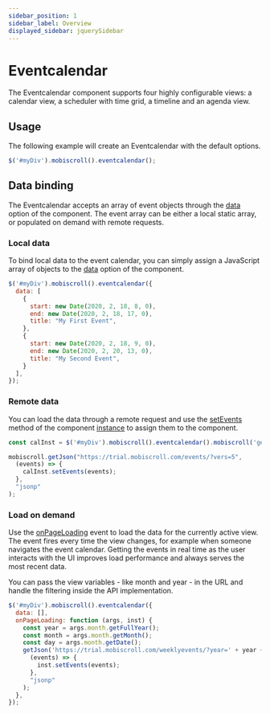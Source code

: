 ```yaml
---
sidebar_position: 1
sidebar_label: Overview
displayed_sidebar: jquerySidebar
---
```


# Eventcalendar

The Eventcalendar component supports four highly configurable views: a calendar view, a scheduler with time grid, a timeline and an agenda view.

## Usage

The following example will create an Eventcalendar with the default options.

```js
$('#myDiv').mobiscroll().eventcalendar();
```

## Data binding

The Eventcalendar accepts an array of event objects through the [data](./api#opt-data) option of the component.
The event array can be either a local static array, or populated on demand with remote requests.

### Local data

To bind local data to the event calendar, you can simply assign a JavaScript array of objects to the [data](./api#opt-data) option of the component.

```js
$('#myDiv').mobiscroll().eventcalendar({
  data: [
    {
      start: new Date(2020, 2, 18, 8, 0),
      end: new Date(2020, 2, 18, 17, 0),
      title: "My First Event",
    },
    {
      start: new Date(2020, 2, 18, 9, 0),
      end: new Date(2020, 2, 20, 13, 0),
      title: "My Second Event",
    }
  ],
});
```

### Remote data

You can load the data through a remote request and use the [setEvents](./api#method-setEvents) method of the component [instance](../core-concepts/instance) to assign them to the component.

```js
const calInst = $('#myDiv').mobiscroll().eventcalendar().mobiscroll('getInst');

mobiscroll.getJson("https://trial.mobiscroll.com/events/?vers=5",
  (events) => {
    calInst.setEvents(events);
  },
  "jsonp"
);
```

### Load on demand

Use the [onPageLoading](./api#event-onPageLoading) event to load the data for the currently active view.
The event fires every time the view changes, for example when someone navigates the event calendar.
Getting the events in real time as the user interacts with the UI improves load performance and always serves the most recent data.

You can pass the view variables - like month and year - in the URL and handle the filtering inside the API implementation.

```js
$('#myDiv').mobiscroll().eventcalendar({
  data: [],
  onPageLoading: function (args, inst) {
    const year = args.month.getFullYear();
    const month = args.month.getMonth();
    const day = args.month.getDate();
    getJson('https://trial.mobiscroll.com/weeklyevents/?year=' + year + '&month=' + month + '&day=' + day,
      (events) => {
        inst.setEvents(events);
      },
      "jsonp"
    );
  },
});
```
